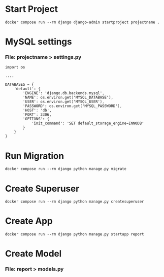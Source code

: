 # Start Project

```
docker compose run --rm django django-admin startproject projectname .
```

# MySQL settings
### File: projectname > settings.py

```
import os

....

DATABASES = {
    'default': {
        'ENGINE': 'django.db.backends.mysql',
        'NAME': os.environ.get('MYSQL_DATABASE'),
        'USER': os.environ.get('MYSQL_USER'),
        'PASSWORD': os.environ.get('MYSQL_PASSWORD'),
        'HOST': 'db',
        'PORT': 3306,
        'OPTIONS': {
            'init_command': 'SET default_storage_engine=INNODB'
        }
    }
}
```


# Run Migration

```
docker compose run --rm django python manage.py migrate
```

# Create Superuser

```
docker compose run --rm django python manage.py createsuperuser
```

# Create App

```
docker compose run --rm django python manage.py startapp report
```

# Create Model
### File: report > models.py

```

```